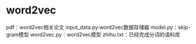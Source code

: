 # word2vec
pdf：word2vec相关论文
input_data.py:word2vec数据存储器
model.py：skip-gram模型
word2vec.py：word2vec模型
zhihu.txt：已经完成分词的语料库
